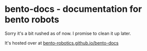 # bento-docs - documentation for bento robots

Sorry it's a bit rushed as of now.
I promise to clean it up later.

It's hosted over at [bento-robotics.github.io/bento-docs](https://bento-robotics.github.io/bento-docs/)
